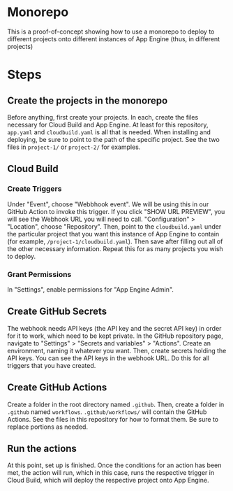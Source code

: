 # Monorepo
This is a proof-of-concept showing how to use a monorepo to deploy to different projects onto different instances of App Engine (thus, in different projects)

# Steps
## Create the projects in the monorepo
Before anything, first create your projects. In each, create the files necessary for Cloud Build and App Engine. At least for this repository, `app.yaml` and `cloudbuild.yaml` is all that is needed. When installing and deploying, be sure to point to the path of the specific project. See the two files in `project-1/` or `project-2/` for examples.

## Cloud Build
### Create Triggers
Under "Event", choose "Webbhook event". We will be using this in our GitHub Action to invoke this trigger. If you click "SHOW URL PREVIEW", you will see the Webhook URL you will need to call. "Configuration" > "Location", choose "Repository". Then, point to the `cloudbuild.yaml` under the particular project that you want this instance of App Engine to contain (for example, `/project-1/cloudbuild.yaml`). Then save after filling out all of the other necessary information. Repeat this for as many projects you wish to deploy.

### Grant Permissions
In "Settings", enable permissions for "App Engine Admin".

## Create GitHub Secrets
The webhook needs API keys (the API key and the secret API key) in order for it to work, which need to be kept private. In the GitHub repository page, navigate to "Settings" > "Secrets and variables" > "Actions". Create an environment, naming it whatever you want. Then, create secrets holding the API keys. You can see the API keys in the webhook URL. Do this for all triggers that you have created.

## Create GitHub Actions
Create a folder in the root directory named `.github`. Then, create a folder in `.github` named `workflows`. `.github/workflows/` will contain the GitHub Actions. See the files in this repository for how to format them. Be sure to replace portions as needed.

## Run the actions
At this point, set up is finished. Once the conditions for an action has been met, the action will run, which in this case, runs the respective trigger in Cloud Build, which will deploy the respective project onto App Engine.